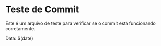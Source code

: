 # Teste de Commit

Este é um arquivo de teste para verificar se o commit está funcionando corretamente.

Data: $(date) 